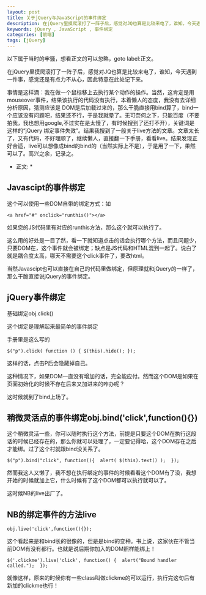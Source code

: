 ```yaml
---
layout: post
title: 关于jQuery与JavaScript的事件绑定
description: 在jQuery里摸爬滚打了一阵子后，感觉对JQ也算是比较来电了，谁知，今天遇到一件事，感觉还是有点力不从心，因此特意在此处记下来。
keywords: jQuery , JavaScript , 事件绑定
categories: [前端]
tags: [jQuery]
---
```


以下属于当时的牢骚，想看正文的可以忽略，goto label:正文。 

在jQuery里摸爬滚打了一阵子后，感觉对JQ也算是比较来电了，谁知，今天遇到一件事，感觉还是有点力不从心，因此特意在此处记下来。 

事情是这样滴：我在做一个鼠标移上去执行某个动作的操作。当然，这肯定是用mouseover事件，结果该执行的代码没有执行，本着懒人的态度，我没有去详细分析原因，猜测应该是 DOM是后加载过来的，那么干脆直接用bind算了，bind一个应该没有问题吧，结果还不行，于是我就晕了。无可奈何之下，只能百度（不要拍我，我也想用google,不过实在是太慢了，有时候搜到了还打不开），关键词是这样的“jQuery 绑定事件失效”。结果我搜到了一般关于live方法的文章。文章太长了，又有代码，不好理顺了，继续懒人，直接翻一下手册，看看live。结果发现正好合适，live可以想像成bind的bind的（当然实际上不是），于是用了一下，果然可以了。高兴之余，记录之。


* 正文: *

## Javascipt的事件绑定 

这个可以使用一些DOM自带的绑定方式：如 

`<a href="#" onclick="runthis()"></a>`


如果您的JS代码里有对应的runthis方法，那么这个就可以执行了。 


这么用的好处是一目了然，看一下就知道点击的话会执行哪个方法，而且问题少，只要DOM在，这个事件就会被绑定；缺点是JS代码和HTML混到一起了。说白了就是耦合度太高，哪天不需要这个click事件了，要改html。 


当然Javascipt也可以直接在自己的代码里做绑定，但原理就和jQuery的一样了，那么干脆直接说jQuery的事件绑定。 

## jQuery事件绑定

基础绑定obj.click()

这个绑定是理解起来最简单的事件绑定 


手册里是这么写的 


`$("p").click( function () { $(this).hide(); }); `

这样的话，点击P后会隐藏掉自己。 


这种情况下，如果DOM一直没有增加的话，完全能应付。然而这个DOM是如果在页面初始化的时候不存在后来又加进来的咋办呢？ 


这时候就到了bind上场了。 


## 稍微灵活点的事件绑定obj.bind('click',function(){})

这个稍微灵活一些，你可以随时执行这个方法，前提是只要这个DOM在执行这段话的时候已经存在的，那么你就可以处理了，一定要记得哈，这个DOM存在之后才能绑。过了这个村就跟bind没关系了。 


`$("p").bind("click", function(){ 
  alert( $(this).text() ); 
}); `

然而我这人又懒了，我不想在执行绑定的事件的时候看看这个DOM有了没，我想开始的时候就加上它，什么时候有了这个DOM都可以执行就可以了。 


这时候NB的live出厂了。 


## NB的绑定事件的方法live

`obj.live('click',function(){}); `


这个看起来是和bind长的很像的，但是是bind的变种。书上说，这家伙在不管当前DOM有没有都行。也就是说后期你加入的DOM照样能绑上！ 


`$('.clickme').live('click', function() { 
  alert("Bound handler called."); 
}); `

就像这样，原来的时候你有一些class叫做clickme的可以运行，执行完这句后有新加的clickme也行！ 